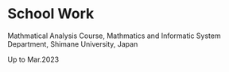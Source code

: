 # School Work

Mathmatical Analysis Course, Mathmatics and Informatic System Department, Shimane University, Japan

Up to Mar.2023
